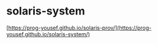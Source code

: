 ﻿# solaris-system

[https://prog-yousef.github.io/solaris-prov/](https://prog-yousef.github.io/solaris-system/)
